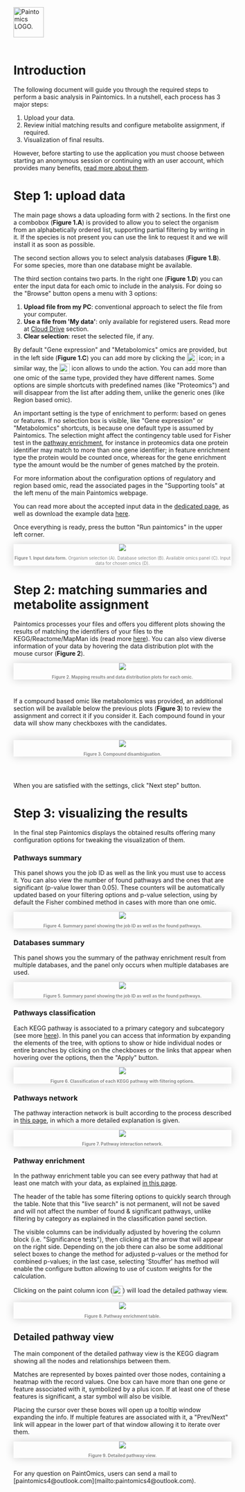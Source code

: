 <div class="imageContainer" style="" >
    <img src="paintomics_150x690.png" title="Paintomics LOGO." style=" height: 70px !important; margin-bottom: 20px; ">
</div>

# Introduction

The following document will guide you through the required steps to perform a basic analysis in Paintomics. In a nutshell, each process has 3 major steps:

1. Upload your data.
2. Review initial matching results and configure metabolite assignment, if required.
3. Visualization of final results.

However, before starting to use the application you must choose between starting an anonymous session or continuing with an user account, which provides many benefits, <a target="_blank" href="http://paintomics.readthedocs.io/en/latest/2_2_cloud_drive/">read more about them</a>.


# Step 1: upload data

The main page shows a data uploading form with 2 sections. In the first one a combobox (**Figure 1.A**) is provided to allow you to select the organism from an alphabetically ordered list, supporting partial filtering by writing in it. If the species is not present you can use the link to request it and we will install it as soon as possible.

The second section allows you to select analysis databases (**Figure 1.B**). For some species, more than one database might be available.

The third section contains two parts. In the right one (**Figure 1.D**) you can enter the input data for each omic to include in the analysis. For doing so the "Browse" button opens a menu with 3 options:

1. **Upload file from my PC**: conventional approach to select the file from your computer.
2. **Use a file from 'My data'**: only available for registered users. Read more at <a href="http://paintomics.readthedocs.io/en/latest/2_2_cloud_drive/" target="_blank">Cloud Drive</a> section.
3. **Clear selection**: reset the selected file, if any.

By default "Gene expression" and "Metabolomics" omics are provided, but in the left side (**Figure 1.C**) you can add more by clicking the <img src="addicon.png" style="vertical-align: middle; height: 24px;margin:0;"/> icon; in a similar way, the <img src="removeicon.png"  style="vertical-align: middle; height: 24px;margin: 0;"/> icon allows to undo the action. You can add more than one omic of the same type, provided they have different names. Some options are simple shortcuts with predefined names (like "Proteomics") and will disappear from the list after adding them, unlike the generic ones (like Region based omic).

An important setting is the type of enrichment to perform: based on genes or features. If no selection box is visible, like "Gene expression" or "Metabolomics" shortcuts, is because one default type is assumed by Paintomics. The selection might affect the contingency table used for Fisher test in the <a href="http://paintomics.readthedocs.io/en/latest/4_1_pathway_enrichment/" target="_blank">pathway enrichment</a>, for instance in proteomics data one protein identifier may match to more than one gene identifier; in feature enrichment type the protein would be counted once, whereas for the gene enrichment type the amount would be the number of genes matched by the protein.

For more information about the configuration options of regulatory and region based omic, read the associated pages in the "Supporting tools" at the left menu of the main Paintomics webpage.

You can read more about the accepted input data in the <a href="http://paintomics.readthedocs.io/en/latest/2_1_accepted_input/" target="_blank">dedicated page</a>, as well as download the example data <a href="http://bioinfo.cipf.es/paintomics/resources/paintomics_example_data.zip">here</a>.

Once everything is ready, press the button "Run paintomics" in the upper left corner.

<div class="imageContainer" style="box-shadow: 0px 0px 20px #D0D0D0; text-align:center; font-size:10px; color:#898989" >
    <img src="paintomics_input_figure1.png"/>
    <p class="imageLegend"><b>Figure 1. Input data form.</b> Organism selection (A). Database selection (B). Available omics panel (C). Input data for chosen omics (D).</p>
</div>

# Step 2: matching summaries and metabolite assignment

Paintomics processes your files and offers you different plots showing the results of matching the identifiers of your files to the KEGG/Reactome/MapMan ids (read more <a href="http://paintomics.readthedocs.io/en/latest/2_1_accepted_input/#identifier-and-name-conversion" target="_blank">here</a>). You can also view diverse information of your data by hovering the data distribution plot with the mouse cursor (**Figure 2**).

<div class="imageContainer" style="box-shadow: 0px 0px 20px #D0D0D0; text-align:center; font-size:10px; color:#898989" >
    <img src="step2_up.png"/>
    <p class="imageLegend"><b>Figure 2. Mapping results and data distribution plots for each omic.</b></p>
</div><br />

If a compound based omic like metabolomics was provided, an additional section will be available below the previous plots (**Figure 3**) to review the assignment and correct it if you consider it. Each compound found in your data will show many checkboxes with the candidates.

<br />

<div class="imageContainer" style="box-shadow: 0px 0px 20px #D0D0D0; text-align:center; font-size:10px; color:#898989" >
    <img src="step2_down.png"/>
    <p class="imageLegend"><b>Figure 3. Compound disambiguation.</b></p>
</div><br /><br />

When you are satisfied with the settings, click "Next step" button.

# Step 3: visualizing the results

In the final step Paintomics displays the obtained results offering many configuration options for tweaking the visualization of them.

### Pathways summary

This panel shows you the job ID as well as the link you must use to access it. You can also view the number of found pathways and the ones that are significant (p-value lower than 0.05). These counters will be automatically updated based on your filtering options and p-value selection, using by default the Fisher combined method in cases with more than one omic.


<div class="imageContainer" style="box-shadow: 0px 0px 20px #D0D0D0; text-align:center; font-size:10px; color:#898989" >
    <img src="pathway_summary.png"/>
    <p class="imageLegend"><b>Figure 4. Summary panel showing the job ID as well as the found pathways.</b></p>
</div>

### Databases summary

This panel shows you the summary of the pathway enrichment result from multiple databases, and the panel only occurs when multiple  databases are used.

<div class="imageContainer" style="box-shadow: 0px 0px 20px #D0D0D0; text-align:center; font-size:10px; color:#898989" >
    <img src="database_summary.png"/>
    <p class="imageLegend"><b>Figure 5. Summary panel showing the job ID as well as the found pathways.</b></p>
</div>

### Pathways classification

Each KEGG pathway is associated to a primary category and subcategory (see more <a href="http://paintomics.readthedocs.io/en/latest/4_2_kegg_categories/" target="_blank">here</a>). In this panel you can access that information by expanding the elements of the tree, with options to show or hide individual nodes or entire branches by clicking on the checkboxes or the links that appear when hovering over the options, then the "Apply" button.


<div class="imageContainer" style="box-shadow: 0px 0px 20px #D0D0D0; text-align:center; font-size:10px; color:#898989" >
    <img src="pathway_classification.png"/>
    <p class="imageLegend"><b>Figure 6. Classification of each KEGG pathway with filtering options.</b></p>
</div>

### Pathways network

The pathway interaction network is built according to the process described in <a href="http://paintomics.readthedocs.io/en/latest/4_3_pathways_network/" target="_blank">this page</a>, in which a more detailed explanation is given.

<div class="imageContainer" style="box-shadow: 0px 0px 20px #D0D0D0; text-align:center; font-size:10px; color:#898989" >
    <img src="pathway_network.png"/>
    <p class="imageLegend"><b>Figure 7. Pathway interaction network.</b></p>
</div>

### Pathway enrichment

In the pathway enrichment table you can see every pathway that had at least one match with your data, as explained <a href="http://paintomics.readthedocs.io/en/latest/4_1_pathway_enrichment/" target="_blank">in this page</a>.

The header of the table has some filtering options to quickly search through the table. Note that this "live search" is not permanent, will not be saved and will not affect the number of found & significant pathways, unlike filtering by category as explained in the classification panel section.

The visible columns can be individually adjusted by hovering the column block (i.e. "Significance tests"), then clicking at the arrow that will appear on the right side. Depending on the job there can also be some additional select boxes to change the method for adjusted p-values or the method for combined p-values; in the last case, selecting 'Stouffer' has method will enable the configure button allowing to use of custom weights for the calculation.

Clicking on the paint column icon (<img src="paintpathways.png"  style="vertical-align: middle; height: 24px;margin: 0;"/>) will load the detailed pathway view.


<div class="imageContainer" style="box-shadow: 0px 0px 20px #D0D0D0; text-align:center; font-size:10px; color:#898989" >
    <img src="pathway_enrichment.png"/>
    <p class="imageLegend"><b>Figure 8. Pathway enrichment table.</b></p>
</div>

## Detailed pathway view

The main component of the detailed pathway view is the KEGG diagram showing all the nodes and relationships between them.

Matches are represented by boxes painted over those nodes, containing a heatmap with the record values. One box can have more than one gene or feature associated with it, symbolized by a plus icon. If at least one of these features is significant, a star symbol will also be visible.

Placing the cursor over these boxes will open up a tooltip window expanding the info. If multiple features are associated with it, a "Prev/Next" link will appear in the lower part of that window allowing it to iterate over them.



<div class="imageContainer" style="box-shadow: 0px 0px 20px #D0D0D0; text-align:center; font-size:10px; color:#898989" >
    <img src="pathway_detailed.png"/>
    <p class="imageLegend"><b>Figure 9. Detailed pathway view.</b></p>
</div>


<br/>
For any question on PaintOmics, users can send a mail to [paintomics4@outlook.com](mailto:paintomics4@outlook.com).
